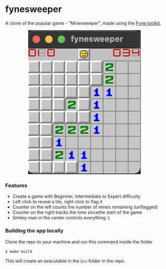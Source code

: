 # fynesweeper
A clone of the popular game - "Minesweeper", made using the [Fyne toolkit](https://fyne.io/).
<p align="center">
    <img alt="screenshot" src="assets/png/demo.png" />
</p>

### Features
* Create a game with Beginner, Intermediate or Expert difficulty
* Left click to reveal a tile, right click to flag it
* Counter on the left counts the number of mines remaining (unflagged)
* Counter on the right tracks the time sincethe start of the game
* Smiley-man in the center controls everything :)

### Building the app locally
Clone the repo to your machine and run this command inside the folder
```
$ make build
```
This will create an executable in the `bin` folder in the repo.
